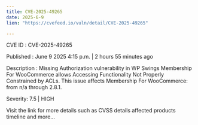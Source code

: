 ```yaml
---
title: CVE-2025-49265
date: 2025-6-9
lien: "https://cvefeed.io/vuln/detail/CVE-2025-49265"

---
```


CVE ID : CVE-2025-49265

Published :  June 9
2025
4:15 p.m. | 2 hours
55 minutes ago

Description : Missing Authorization vulnerability in WP Swings Membership For WooCommerce allows Accessing Functionality Not Properly Constrained by ACLs. This issue affects Membership For WooCommerce: from n/a through 2.8.1.

Severity: 7.5 | HIGH

Visit the link for more details
such as CVSS details
affected products
timeline
and more...
